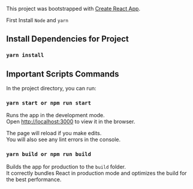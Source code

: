 This project was bootstrapped with [Create React App](https://github.com/facebook/create-react-app).

First Install `Node` and `yarn` 

## Install Dependencies for Project 

###  `yarn install`

## Important Scripts Commands

In the project directory, you can run:

### `yarn start or npm run start`

Runs the app in the development mode.<br />
Open [http://localhost:3000](http://localhost:3000) to view it in the browser.

The page will reload if you make edits.<br />
You will also see any lint errors in the console.


### `yarn build or npm run build`

Builds the app for production to the `build` folder.<br />
It correctly bundles React in production mode and optimizes the build for the best performance.
